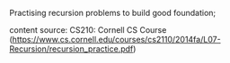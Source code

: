 Practising recursion problems to build good foundation;

content source: CS210: Cornell CS Course
(https://www.cs.cornell.edu/courses/cs2110/2014fa/L07-Recursion/recursion_practice.pdf)
